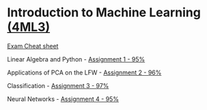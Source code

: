 # Introduction to Machine Learning [(4ML3)](https://experts.mcmaster.ca/display/award-introduction-to-machine-learning-compsci-4ml3)

[Exam Cheat sheet](https://github.com/tdh424/CoputerscienceEconomics/blob/Introduction-to-Machine-Learning/ML%20cheat%20sheet.pdf)

Linear Algebra and Python - [Assignment 1 - 95%](https://github.com/tdh424/CoputerscienceEconomics/blob/Introduction-to-Machine-Learning/ML%20assignment%20with%20code.pdf)

Applications of PCA on the LFW - [Assignment 2 - 96%](https://github.com/tdh424/CoputerscienceEconomics/blob/Introduction-to-Machine-Learning/400550580%20(1).ipynb)

Classification - [Assignment 3 - 97%](https://github.com/tdh424/CoputerscienceEconomics/blob/Introduction-to-Machine-Learning/Copy_of_Fall23_4ML3_A3_Questions.ipynb)

Neural Networks - [Assignment 4 - 95%](https://github.com/tdh424/CoputerscienceEconomics/blob/Introduction-to-Machine-Learning/4ML3_F23_A4%20(1).ipynb)
